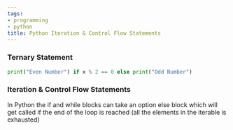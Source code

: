 ```yaml
---
tags:
- programming
- python
title: Python Iteration & Control Flow Statements
---
```


### Ternary Statement

````python
print("Even Number") if x % 2 == 0 else print("Odd Number")
````

### Iteration & Control Flow Statements

In Python the if and while blocks can take an option else block which will get called if the end of the loop is reached (all the elements in the iterable is exhausted)